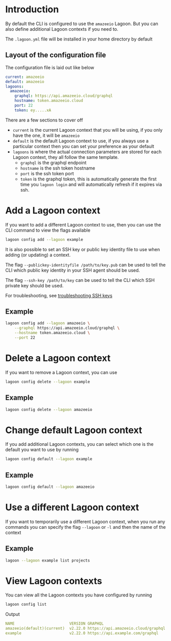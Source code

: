 # Introduction

By default the CLI is configured to use the `amazeeio` Lagoon. But you can also define additional Lagoon contexts if you need to.

The `.lagoon.yml` file will be installed in your home directory by default

## Layout of the configuration file
The configuration file is laid out like below
```yaml
current: amazeeio
default: amazeeio
lagoons:
  amazeeio:
    graphql: https://api.amazeeio.cloud/graphql
    hostname: token.amazeeio.cloud
    port: 22
    token: ey.....xA
```
There are a few sections to cover off

* `current` is the current Lagoon context that you will be using, if you only have the one, it will be `amazeeio`
* `default` is the default Lagoon context to use, if you always use a particular context then you can set your preference as your default
* `lagoons` is where the actual connection parameters are stored for each Lagoon context, they all follow the same template.
    * `graphql` is the graphql endpoint
    * `hostname` is the ssh token hostname
    * `port` is the ssh token port
    * `token` is the graphql token, this is automatically generate the first time you `lagoon login` and will automatically refresh if it expires via ssh.

# Add a Lagoon context
If you want to add a different Lagoon context to use, then you can use the CLI command to view the flags available
```bash
lagoon config add --lagoon example
```

It is also possible to set an SSH key or public key identity file to use when adding (or updating) a context. 

The flag `--publickey-identityfile /path/to/key.pub` can be used to tell the CLI which public key identity in your SSH agent should be used.

The flag `--ssh-key /path/to/key` can be used to tell the CLI which SSH private key should be used.

For troubleshooting, see [troubleshooting SSH keys](./troubleshooting.md#ssh-keys)

## Example
```bash
lagoon config add --lagoon amazeeio \
    --graphql https://api.amazeeio.cloud/graphql \
    --hostname token.amazeeio.cloud \
    --port 22
```

# Delete a Lagoon context
If you want to remove a Lagoon context, you can use
```bash
lagoon config delete --lagoon example
```
## Example
```bash
lagoon config delete --lagoon amazeeio
```

# Change default Lagoon context
If you add additional Lagoon contexts, you can select which one is the default you want to use by running
```bash
lagoon config default --lagoon example
```
## Example
```bash
lagoon config default --lagoon amazeeio
```

# Use a different Lagoon context
If you want to temporarily use a different Lagoon context, when you run any commands you can specify the flag `--lagoon` or `-l` and then the name of the context
## Example
```bash
lagoon --lagoon example list projects
```

# View Lagoon contexts
You can view all the Lagoon contexts you have configured by running
```bash
lagoon config list
```
Output
```yaml
NAME                      	VERSION	GRAPHQL                            	SSH-HOSTNAME               	SSH-PORT	SSH-KEY
amazeeio(default)(current)	v2.22.0	https://api.amazeeio.cloud/graphql 	token.amazeeio.cloud       	22   	-
example                   	v2.22.0	https://api.example.com/graphql  	token.example.com          	22    	-
```
